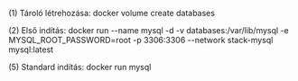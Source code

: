 (1) Tároló létrehozása:
docker volume create databases

(2) Első indítás:
docker run --name mysql -d -v databases:/var/lib/mysql -e MYSQL_ROOT_PASSWORD=root -p 3306:3306 --network stack-mysql mysql:latest

(5) Standard indítás:
docker run mysql